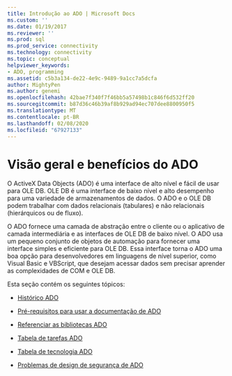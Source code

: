 ```yaml
---
title: Introdução ao ADO | Microsoft Docs
ms.custom: ''
ms.date: 01/19/2017
ms.reviewer: ''
ms.prod: sql
ms.prod_service: connectivity
ms.technology: connectivity
ms.topic: conceptual
helpviewer_keywords:
- ADO, programming
ms.assetid: c5b3a134-de22-4e9c-9489-9a1cc7a5dcfa
author: MightyPen
ms.author: genemi
ms.openlocfilehash: 42bae7f340f7f46bb5a57498b1c846f6d532ff20
ms.sourcegitcommit: b87d36c46b39af8b929ad94ec707dee8800950f5
ms.translationtype: MT
ms.contentlocale: pt-BR
ms.lasthandoff: 02/08/2020
ms.locfileid: "67927133"
---
```

# <a name="ado-overview-and-benefits"></a>Visão geral e benefícios do ADO
O ActiveX Data Objects (ADO) é uma interface de alto nível e fácil de usar para OLE DB. OLE DB é uma interface de baixo nível e alto desempenho para uma variedade de armazenamentos de dados. O ADO e o OLE DB podem trabalhar com dados relacionais (tabulares) e não relacionais (hierárquicos ou de fluxo).

 O ADO fornece uma camada de abstração entre o cliente ou o aplicativo de camada intermediária e as interfaces de OLE DB de baixo nível. O ADO usa um pequeno conjunto de objetos de automação para fornecer uma interface simples e eficiente para OLE DB. Essa interface torna o ADO uma boa opção para desenvolvedores em linguagens de nível superior, como Visual Basic e VBScript, que desejam acessar dados sem precisar aprender as complexidades de COM e OLE DB.

 Esta seção contém os seguintes tópicos:

-   [Histórico ADO](../../ado/guide/ado-history.md)

-   [Pré-requisitos para usar a documentação de ADO](../../ado/guide/prerequisites-for-using-the-ado-documentation.md)

-   [Referenciar as bibliotecas ADO](../../ado/guide/referencing-the-ado-libraries.md)

-   [Tabela de tarefas ADO](../../ado/guide/ado-task-table.md)

-   [Tabela de tecnologia ADO](../../ado/guide/ado-technology-table.md)

-   [Problemas de design de segurança de ADO](../../ado/guide/ado-security-design-issues.md)
